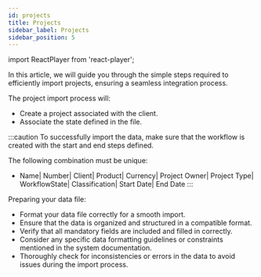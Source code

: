 ```yaml
---
id: projects
title: Projects
sidebar_label: Projects
sidebar_position: 5
---
```


import ReactPlayer from 'react-player';

In this article, we will guide you through the simple steps required to efficiently import projects, ensuring a seamless integration process.

The project import process will:

- Create a project associated with the client.
- Associate the state defined in the file.

<ReactPlayer controls muted url='/video/Import_Project.mov' />

:::caution
To successfully import the data, make sure that the workflow is created with the start and end steps defined.

The following combination must be unique:

- Name| Number| Client| Product| Currency| Project Owner| Project Type| WorkflowState| Classification| Start Date| End Date
  :::

Preparing your data file:

- Format your data file correctly for a smooth import.
- Ensure that the data is organized and structured in a compatible format.
- Verify that all mandatory fields are included and filled in correctly.
- Consider any specific data formatting guidelines or constraints mentioned in the system documentation.
- Thoroughly check for inconsistencies or errors in the data to avoid issues during the import process.
